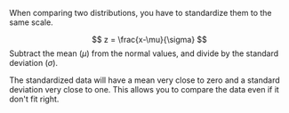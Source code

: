 When comparing two distributions, you have to standardize them to the same scale.

$$
z = \frac{x-\mu}{\sigma}
$$
Subtract the mean ($\mu$) from the normal values, and divide by the standard deviation ($\sigma$).

The standardized data will have a mean very close to zero and a standard deviation very close to one. This allows you to compare the data even if it don't fit right. 